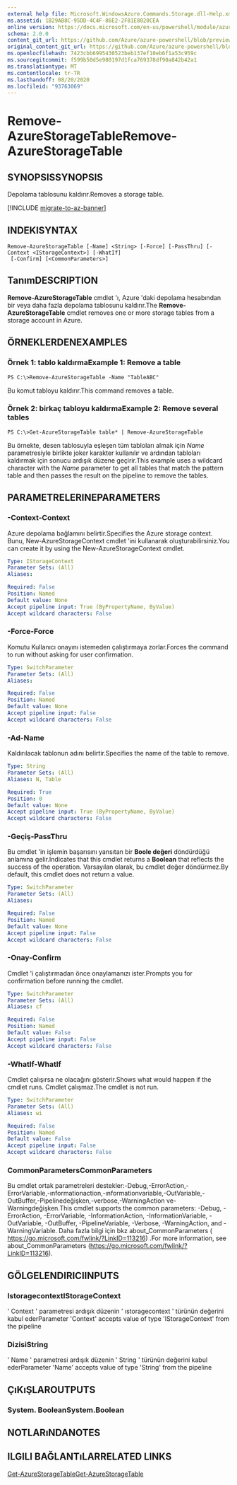 ```yaml
---
external help file: Microsoft.WindowsAzure.Commands.Storage.dll-Help.xml
ms.assetid: 1B29AB8C-95DD-4C4F-86E2-2F81E8020CEA
online version: https://docs.microsoft.com/en-us/powershell/module/azure.storage/remove-azurestoragetable
schema: 2.0.0
content_git_url: https://github.com/Azure/azure-powershell/blob/preview/src/Storage/Commands.Storage/help/Remove-AzureStorageTable.md
original_content_git_url: https://github.com/Azure/azure-powershell/blob/preview/src/Storage/Commands.Storage/help/Remove-AzureStorageTable.md
ms.openlocfilehash: 7423cbb6995430523beb137ef10eb6f1a53c959c
ms.sourcegitcommit: f599b50d5e980197d1fca769378df90a842b42a1
ms.translationtype: MT
ms.contentlocale: tr-TR
ms.lasthandoff: 08/20/2020
ms.locfileid: "93763069"
---
```

# <span data-ttu-id="f8d37-101">Remove-AzureStorageTable</span><span class="sxs-lookup"><span data-stu-id="f8d37-101">Remove-AzureStorageTable</span></span>

## <span data-ttu-id="f8d37-102">SYNOPSIS</span><span class="sxs-lookup"><span data-stu-id="f8d37-102">SYNOPSIS</span></span>
<span data-ttu-id="f8d37-103">Depolama tablosunu kaldırır.</span><span class="sxs-lookup"><span data-stu-id="f8d37-103">Removes a storage table.</span></span>

[!INCLUDE [migrate-to-az-banner](../../includes/migrate-to-az-banner.md)]

## <span data-ttu-id="f8d37-104">INDEKI</span><span class="sxs-lookup"><span data-stu-id="f8d37-104">SYNTAX</span></span>

```
Remove-AzureStorageTable [-Name] <String> [-Force] [-PassThru] [-Context <IStorageContext>] [-WhatIf]
 [-Confirm] [<CommonParameters>]
```

## <span data-ttu-id="f8d37-105">Tanım</span><span class="sxs-lookup"><span data-stu-id="f8d37-105">DESCRIPTION</span></span>
<span data-ttu-id="f8d37-106">**Remove-AzureStorageTable** cmdlet 'ı, Azure 'daki depolama hesabından bir veya daha fazla depolama tablosunu kaldırır.</span><span class="sxs-lookup"><span data-stu-id="f8d37-106">The **Remove-AzureStorageTable** cmdlet removes one or more storage tables from a storage account in Azure.</span></span>

## <span data-ttu-id="f8d37-107">ÖRNEKLERDEN</span><span class="sxs-lookup"><span data-stu-id="f8d37-107">EXAMPLES</span></span>

### <span data-ttu-id="f8d37-108">Örnek 1: tablo kaldırma</span><span class="sxs-lookup"><span data-stu-id="f8d37-108">Example 1: Remove a table</span></span>
```
PS C:\>Remove-AzureStorageTable -Name "TableABC"
```

<span data-ttu-id="f8d37-109">Bu komut tabloyu kaldırır.</span><span class="sxs-lookup"><span data-stu-id="f8d37-109">This command removes a table.</span></span>

### <span data-ttu-id="f8d37-110">Örnek 2: birkaç tabloyu kaldırma</span><span class="sxs-lookup"><span data-stu-id="f8d37-110">Example 2: Remove several tables</span></span>
```
PS C:\>Get-AzureStorageTable table* | Remove-AzureStorageTable
```

<span data-ttu-id="f8d37-111">Bu örnekte, desen tablosuyla eşleşen tüm tabloları almak için *Name* parametresiyle birlikte joker karakter kullanılır ve ardından tabloları kaldırmak için sonucu ardışık düzene geçirir.</span><span class="sxs-lookup"><span data-stu-id="f8d37-111">This example uses a wildcard character with the *Name* parameter to get all tables that match the pattern table and then passes the result on the pipeline to remove the tables.</span></span>

## <span data-ttu-id="f8d37-112">PARAMETRELERINE</span><span class="sxs-lookup"><span data-stu-id="f8d37-112">PARAMETERS</span></span>

### <span data-ttu-id="f8d37-113">-Context</span><span class="sxs-lookup"><span data-stu-id="f8d37-113">-Context</span></span>
<span data-ttu-id="f8d37-114">Azure depolama bağlamını belirtir.</span><span class="sxs-lookup"><span data-stu-id="f8d37-114">Specifies the Azure storage context.</span></span>
<span data-ttu-id="f8d37-115">Bunu, New-AzureStorageContext cmdlet 'ini kullanarak oluşturabilirsiniz.</span><span class="sxs-lookup"><span data-stu-id="f8d37-115">You can create it by using the New-AzureStorageContext cmdlet.</span></span>

```yaml
Type: IStorageContext
Parameter Sets: (All)
Aliases: 

Required: False
Position: Named
Default value: None
Accept pipeline input: True (ByPropertyName, ByValue)
Accept wildcard characters: False
```

### <span data-ttu-id="f8d37-116">-Force</span><span class="sxs-lookup"><span data-stu-id="f8d37-116">-Force</span></span>
<span data-ttu-id="f8d37-117">Komutu Kullanıcı onayını istemeden çalıştırmaya zorlar.</span><span class="sxs-lookup"><span data-stu-id="f8d37-117">Forces the command to run without asking for user confirmation.</span></span>

```yaml
Type: SwitchParameter
Parameter Sets: (All)
Aliases: 

Required: False
Position: Named
Default value: None
Accept pipeline input: False
Accept wildcard characters: False
```

### <span data-ttu-id="f8d37-118">-Ad</span><span class="sxs-lookup"><span data-stu-id="f8d37-118">-Name</span></span>
<span data-ttu-id="f8d37-119">Kaldırılacak tablonun adını belirtir.</span><span class="sxs-lookup"><span data-stu-id="f8d37-119">Specifies the name of the table to remove.</span></span>

```yaml
Type: String
Parameter Sets: (All)
Aliases: N, Table

Required: True
Position: 0
Default value: None
Accept pipeline input: True (ByPropertyName, ByValue)
Accept wildcard characters: False
```

### <span data-ttu-id="f8d37-120">-Geçiş</span><span class="sxs-lookup"><span data-stu-id="f8d37-120">-PassThru</span></span>
<span data-ttu-id="f8d37-121">Bu cmdlet 'in işlemin başarısını yansıtan bir **Boole değeri** döndürdüğü anlamına gelir.</span><span class="sxs-lookup"><span data-stu-id="f8d37-121">Indicates that this cmdlet returns a **Boolean** that reflects the success of the operation.</span></span>
<span data-ttu-id="f8d37-122">Varsayılan olarak, bu cmdlet değer döndürmez.</span><span class="sxs-lookup"><span data-stu-id="f8d37-122">By default, this cmdlet does not return a value.</span></span>

```yaml
Type: SwitchParameter
Parameter Sets: (All)
Aliases: 

Required: False
Position: Named
Default value: None
Accept pipeline input: False
Accept wildcard characters: False
```

### <span data-ttu-id="f8d37-123">-Onay</span><span class="sxs-lookup"><span data-stu-id="f8d37-123">-Confirm</span></span>
<span data-ttu-id="f8d37-124">Cmdlet 'i çalıştırmadan önce onaylamanızı ister.</span><span class="sxs-lookup"><span data-stu-id="f8d37-124">Prompts you for confirmation before running the cmdlet.</span></span>

```yaml
Type: SwitchParameter
Parameter Sets: (All)
Aliases: cf

Required: False
Position: Named
Default value: False
Accept pipeline input: False
Accept wildcard characters: False
```

### <span data-ttu-id="f8d37-125">-WhatIf</span><span class="sxs-lookup"><span data-stu-id="f8d37-125">-WhatIf</span></span>
<span data-ttu-id="f8d37-126">Cmdlet çalışırsa ne olacağını gösterir.</span><span class="sxs-lookup"><span data-stu-id="f8d37-126">Shows what would happen if the cmdlet runs.</span></span>
<span data-ttu-id="f8d37-127">Cmdlet çalışmaz.</span><span class="sxs-lookup"><span data-stu-id="f8d37-127">The cmdlet is not run.</span></span>

```yaml
Type: SwitchParameter
Parameter Sets: (All)
Aliases: wi

Required: False
Position: Named
Default value: False
Accept pipeline input: False
Accept wildcard characters: False
```

### <span data-ttu-id="f8d37-128">CommonParameters</span><span class="sxs-lookup"><span data-stu-id="f8d37-128">CommonParameters</span></span>
<span data-ttu-id="f8d37-129">Bu cmdlet ortak parametreleri destekler:-Debug,-ErrorAction,-ErrorVariable,-ınformationaction,-ınformationvariable,-OutVariable,-OutBuffer,-Pipelinedeğişken,-verbose,-WarningAction ve-Warningdeğişken.</span><span class="sxs-lookup"><span data-stu-id="f8d37-129">This cmdlet supports the common parameters: -Debug, -ErrorAction, -ErrorVariable, -InformationAction, -InformationVariable, -OutVariable, -OutBuffer, -PipelineVariable, -Verbose, -WarningAction, and -WarningVariable.</span></span> <span data-ttu-id="f8d37-130">Daha fazla bilgi için bkz about_CommonParameters ( https://go.microsoft.com/fwlink/?LinkID=113216) .</span><span class="sxs-lookup"><span data-stu-id="f8d37-130">For more information, see about_CommonParameters (https://go.microsoft.com/fwlink/?LinkID=113216).</span></span>

## <span data-ttu-id="f8d37-131">GÖLGELENDIRICI</span><span class="sxs-lookup"><span data-stu-id="f8d37-131">INPUTS</span></span>

### <span data-ttu-id="f8d37-132">Istoragecontext</span><span class="sxs-lookup"><span data-stu-id="f8d37-132">IStorageContext</span></span>

<span data-ttu-id="f8d37-133">' Context ' parametresi ardışık düzenin ' ıstoragecontext ' türünün değerini kabul eder</span><span class="sxs-lookup"><span data-stu-id="f8d37-133">Parameter 'Context' accepts value of type 'IStorageContext' from the pipeline</span></span>

### <span data-ttu-id="f8d37-134">Dizisi</span><span class="sxs-lookup"><span data-stu-id="f8d37-134">String</span></span>

<span data-ttu-id="f8d37-135">' Name ' parametresi ardışık düzenin ' String ' türünün değerini kabul eder</span><span class="sxs-lookup"><span data-stu-id="f8d37-135">Parameter 'Name' accepts value of type 'String' from the pipeline</span></span>

## <span data-ttu-id="f8d37-136">ÇıKıŞLAR</span><span class="sxs-lookup"><span data-stu-id="f8d37-136">OUTPUTS</span></span>

### <span data-ttu-id="f8d37-137">System. Boolean</span><span class="sxs-lookup"><span data-stu-id="f8d37-137">System.Boolean</span></span>

## <span data-ttu-id="f8d37-138">NOTLARıNDA</span><span class="sxs-lookup"><span data-stu-id="f8d37-138">NOTES</span></span>

## <span data-ttu-id="f8d37-139">ILGILI BAĞLANTıLAR</span><span class="sxs-lookup"><span data-stu-id="f8d37-139">RELATED LINKS</span></span>

[<span data-ttu-id="f8d37-140">Get-AzureStorageTable</span><span class="sxs-lookup"><span data-stu-id="f8d37-140">Get-AzureStorageTable</span></span>](./Get-AzureStorageTable.md)
